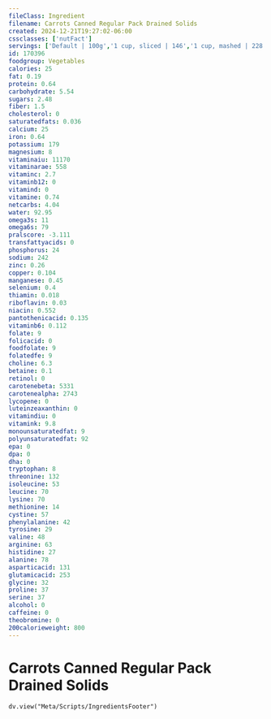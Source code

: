 ```yaml
---
fileClass: Ingredient
filename: Carrots Canned Regular Pack Drained Solids
created: 2024-12-21T19:27:02-06:00
cssclasses: ['nutFact']
servings: ['Default | 100g','1 cup, sliced | 146','1 cup, mashed | 228','1 slice | 2.8','1 can (303 x 406) | 284']
id: 170396
foodgroup: Vegetables
calories: 25
fat: 0.19
protein: 0.64
carbohydrate: 5.54
sugars: 2.48
fiber: 1.5
cholesterol: 0
saturatedfats: 0.036
calcium: 25
iron: 0.64
potassium: 179
magnesium: 8
vitaminaiu: 11170
vitaminarae: 558
vitaminc: 2.7
vitaminb12: 0
vitamind: 0
vitamine: 0.74
netcarbs: 4.04
water: 92.95
omega3s: 11
omega6s: 79
pralscore: -3.111
transfattyacids: 0
phosphorus: 24
sodium: 242
zinc: 0.26
copper: 0.104
manganese: 0.45
selenium: 0.4
thiamin: 0.018
riboflavin: 0.03
niacin: 0.552
pantothenicacid: 0.135
vitaminb6: 0.112
folate: 9
folicacid: 0
foodfolate: 9
folatedfe: 9
choline: 6.3
betaine: 0.1
retinol: 0
carotenebeta: 5331
carotenealpha: 2743
lycopene: 0
luteinzeaxanthin: 0
vitamindiu: 0
vitamink: 9.8
monounsaturatedfat: 9
polyunsaturatedfat: 92
epa: 0
dpa: 0
dha: 0
tryptophan: 8
threonine: 132
isoleucine: 53
leucine: 70
lysine: 70
methionine: 14
cystine: 57
phenylalanine: 42
tyrosine: 29
valine: 48
arginine: 63
histidine: 27
alanine: 78
asparticacid: 131
glutamicacid: 253
glycine: 32
proline: 37
serine: 37
alcohol: 0
caffeine: 0
theobromine: 0
200calorieweight: 800
---
```


# Carrots Canned Regular Pack Drained Solids

```dataviewjs
dv.view("Meta/Scripts/IngredientsFooter")
```